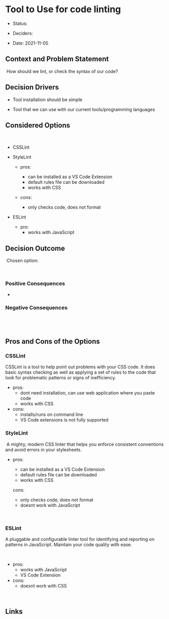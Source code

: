 # Tool to Use for code linting


- Status: 

- Deciders: 

- Date: 2021-11-05


## Context and Problem Statement

​
How should we lint, or check the syntax of our code?
​

## Decision Drivers


- Tool installation should be simple

- Tool that we can use with our current tools/programming languages


## Considered Options

​
- CSSLint

- StyleLint
  - pros:
    - can be installed as a VS Code Extension
    - default rules file can be downloaded
    - works with CSS

  - cons:
    - only checks code, does not format

- ESLint
  - pro:
    - works with JavaScript


## Decision Outcome

​
Chosen option:

​
### Positive Consequences <!-- optional -->


- 


### Negative Consequences <!-- optional -->

​
- 


## Pros and Cons of the Options <!-- optional -->


### CSSLint


CSSLint is a tool to help point out problems with your CSS code. It does basic syntax checking as well as applying a set of rules to the code that look for problematic patterns or signs of inefficiency.


- pros:
  - dont need installation, can use web application where you paste code
  - works with CSS
- cons:
  - installs/runs on command line
  - VS Code extensions is not fully supported
​

### StyleLint

​
A mighty, modern CSS linter that helps you enforce consistent conventions and avoid errors in your stylesheets.


- pros:
  - can be installed as a VS Code Extension
  - default rules file can be downloaded
  - works with CSS

  cons:
  - only checks code, does not format
  - doesnt work with JavaScript

​
### ESLint


A pluggable and configurable linter tool for identifying and reporting on patterns in JavaScript. Maintain your code quality with ease.

​
- pros:
  - works with JavaScript
  - VS Code Extension
- cons:
  - doesnt work with CSS

​
## Links
